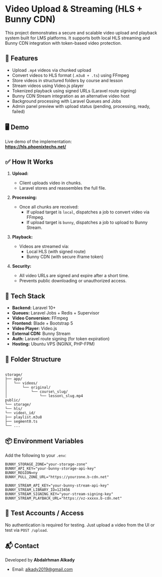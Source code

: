# Video Upload & Streaming (HLS + Bunny CDN)

This project demonstrates a secure and scalable video upload and playback system built for LMS platforms. It supports both local HLS streaming and Bunny CDN integration with token-based video protection.

## 🔧 Features

- Upload `.mp4` videos via chunked upload
- Convert videos to HLS format (`.m3u8 + .ts`) using FFmpeg
- Store videos in structured folders by course and lesson
- Stream videos using Video.js player
- Tokenized playback using signed URLs (Laravel route signing)
- Bunny CDN Stream integration as an alternative video host
- Background processing with Laravel Queues and Jobs
- Admin panel preview with upload status (pending, processing, ready, failed)

## 🖥️ Demo

Live demo of the implementation:  
**https://hls.phoenixtechs.net/**

## ✅ How It Works

1. **Upload:**
   - Client uploads video in chunks.
   - Laravel stores and reassembles the full file.

2. **Processing:**
   - Once all chunks are received:
     - If upload target is `local`, dispatches a job to convert video via FFmpeg.
     - If upload target is `bunny`, dispatches a job to upload to Bunny Stream.

3. **Playback:**
   - Videos are streamed via:
     - Local HLS (with signed route)
     - Bunny CDN (with secure iframe token)

4. **Security:**
   - All video URLs are signed and expire after a short time.
   - Prevents public downloading or unauthorized access.

## 🧰 Tech Stack

- **Backend:** Laravel 10+
- **Queues:** Laravel Jobs + Redis + Supervisor
- **Video Conversion:** FFmpeg
- **Frontend:** Blade + Bootstrap 5
- **Video Player:** Video.js
- **External CDN:** Bunny Stream
- **Auth:** Laravel route signing (for token expiration)
- **Hosting:** Ubuntu VPS (NGINX, PHP-FPM)

## 📁 Folder Structure

```

storage/
├── app/
│   └── videos/
│       └── original/
│           └── course\_slug/
│               └── lesson\_slug.mp4
public/
└── storage/
└── hls/
└── video\_id/
├── playlist.m3u8
├── segment0.ts
└── ...

````

## 📦 Environment Variables

Add the following to your `.env`:

```env
BUNNY_STORAGE_ZONE="your-storage-zone"
BUNNY_API_KEY="your-bunny-storage-api-key"
BUNNY_REGION=ny
BUNNY_PULL_ZONE_URL="https://yourzone.b-cdn.net"

BUNNY_STREAM_API_KEY="your-bunny-stream-api-key"
BUNNY_STREAM_LIBRARY_ID=123456
BUNNY_STREAM_SIGNING_KEY="your-stream-signing-key"
BUNNY_STREAM_PLAYBACK_URL="https://vz-xxxxx.b-cdn.net"
````

## 🧪 Test Accounts / Access

No authentication is required for testing. Just upload a video from the UI or test via `POST /upload`.

## 📬 Contact

Developed by **Abdalrhman Alkady**

* Email: [alkady2019@gmail.com](mailto:alkady2019@gmail.com)
